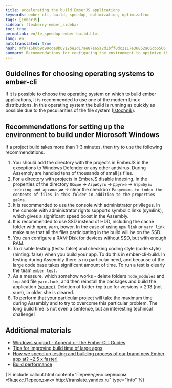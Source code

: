 ```yaml
---
title: accelerating the build EmberJS applications
keywords: ember-cli, build, speedup, optimization, optimization
tags: [EmberJS]
sidebar: flexberry-ember_sidebar
toc: true
permalink: en/fe_speedup-ember-build.html
lang: en
autotranslated: true
hash: 9f9716b6b9c99cde8b0212be2d17ae87e65a2d1bff0dc2117e36852a66cb5566
summary: Recommendations for configuring the environment to optimize the speed of Assembly of EmberJS applications.
---
```


## Guidelines for choosing operating systems to ember-cli

If it is possible to choose the operating system on which to build ember applications, it is recommended to use one of the modern Linux distributions. In this operating system the build is running as quickly as possible due to the peculiarities of the file system ([Istochnik](https://levelup.gitconnected.com/working-with-front-end-tools-on-linux-and-windows-the-grand-performance-test-b51a77a71636)).

## Recommendations for setting up the environment to build under Microsoft Windows

If a project build takes more than 1-3 minutes, then try to use the following recommendations.

1. You should add the directory with the projects in EmberJS in the exceptions to Windows Defender or any other antivirus. During Assembly are handled tens of thousands of small js files.
2. For a directory with projects in EmberJS disable indexing. In the properties of the directory `Общие` -> `Атрибуты` -> `Другие` -> `Атрибуты indexing and архивации` -> clear the checkbox `Разрешить to index the contents of files in this folder in addition to the properties файла`.
3. It is recommended to use the console with administrator privileges. In the console with administrator rights supports symbolic links (symlink), which gives a significant speed boost in the Assembly.
4. It is recommended to use SSD instead of HDD, including the cache folder with npm, yarn, bower. In the case of using `npm link` or `yarn link` make sure that all the files participating in the build will be on the SSD.
5. You can configure a RAM-Disk for devices without SSD, but with enough RAM.
6. To disable testing (tests: false) and checking coding style (code style) (hinting: false) when you build your app. To do this in ember-cli-build. In testing during Assembly there is no particular need, and because of the large code base takes significant amount of time. To run a test is clearly the team `ember test`.
7. As a measure, which somehow works - delete folders `node_modules` and `tmp` and file `yarn.lock`, and then reinstall the packages and build the application ([source](https://github.com/ember-cli/ember-cli/issues/6921)). Deletion of folder `tmp` true for versions < 2.13 (not sure), in older she is cleared.
8. To perform that your particular project will take the maximum time during Assembly and to try to overcome this particular problem. The long build time is not even a sentence, but an interesting technical challenge!

## Additional materials

* [Windows support - Appendix - the Ember CLI Guides](https://cli.emberjs.com/release/appendix/windows/)
* [Tips for improving build time of large apps](https://discuss.emberjs.com/t/tips-for-improving-build-time-of-large-apps)
* [How we speed up testing and building process of our brand new Ember app at? ~2.5 x faster!](https://medium.com/@tommaqs/how-we-speed-up-testing-and-building-process-of-our-ember-app-at-brandnew-2-5x-faster-299dd4995a97)
* [Build performance](https://github.com/ember-cli/ember-cli/blob/master/docs/perf-guide.md)



{% include callout.html content="Переведено сервисом «Яндекс.Переводчик» <http://translate.yandex.ru>" type="info" %}